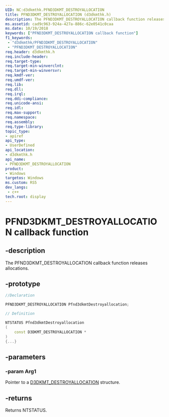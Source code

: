 ```yaml
---
UID: NC:d3dkmthk.PFND3DKMT_DESTROYALLOCATION
title: PFND3DKMT_DESTROYALLOCATION (d3dkmthk.h)
description: The PFND3DKMT_DESTROYALLOCATION callback function releases allocations.
ms.assetid: cad9c963-924a-427a-886c-62e0541c0caa
ms.date: 10/19/2018
keywords: ["PFND3DKMT_DESTROYALLOCATION callback function"]
f1_keywords:
 - "d3dkmthk/PFND3DKMT_DESTROYALLOCATION"
 - "PFND3DKMT_DESTROYALLOCATION"
req.header: d3dkmthk.h
req.include-header:
req.target-type:
req.target-min-winverclnt:
req.target-min-winversvr:
req.kmdf-ver:
req.umdf-ver:
req.lib:
req.dll:
req.irql: 
req.ddi-compliance:
req.unicode-ansi:
req.idl:
req.max-support:
req.namespace:
req.assembly:
req.type-library: 
topic_type: 
- apiref
api_type: 
- UserDefined
api_location: 
- d3dkmthk.h
api_name: 
- PFND3DKMT_DESTROYALLOCATION
product:
- Windows
targetos: Windows
ms.custom: RS5
dev_langs:
 - c++
tech.root: display
---
```


# PFND3DKMT_DESTROYALLOCATION callback function

## -description

The PFND3DKMT_DESTROYALLOCATION callback function releases allocations.

## -prototype

```cpp
//Declaration

PFND3DKMT_DESTROYALLOCATION Pfnd3dkmtDestroyallocation; 

// Definition

NTSTATUS Pfnd3dkmtDestroyallocation 
(
	const D3DKMT_DESTROYALLOCATION *
)
{...}

```

## -parameters

### -param Arg1

Pointer to a [D3DKMT_DESTROYALLOCATION](ns-d3dkmthk-_d3dkmt_destroyallocation.md) structure.

## -returns

Returns NTSTATUS.
